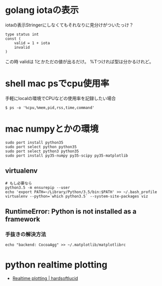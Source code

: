 # golang iotaの表示

iotaの表示Stringerにしなくてもそれなりに見分けがついたっけ？

```
type status int
const (
    valid = 1 + iota
    invalid
)
```

この時 validは 1とかただの値が出るだけ。 %Tつければ型は分かるけれど。

# shell mac psでcpu使用率

手軽にlocalの環境でCPUなどの使用率を記録したい場合

```
$ ps -o '%cpu,%mem,pid,rss,time,command'
```

# mac numpyとかの環境

```
sudo port install python35
sudo port select python python35
sudo port select python3 python35
sudo port install py35-numpy py35-scipy py35-matplotlib
```

## virtualenv

```
# もし必要なら
python3.5 -m ensurepip --user
echo 'export PATH=~/Library/Python/3.5/bin:$PATH' >> ~/.bash_profile
virtualenv --python=`which python3.5` --system-site-packages viz
```

## RuntimeError: Python is not installed as a framework

### 手抜きの解決方法

```
echo "backend: CocoaAgg" >> ~/.matplotlib/matplotlibrc
```

# python realtime plotting

- [Realtime plotting | hardsoftlucid](https://hardsoftlucid.wordpress.com/various-stuff/realtime-plotting/)


